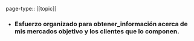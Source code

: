 page-type:: [[topic]]
- ### Esfuerzo organizado para obtener_información acerca de mis mercados objetivo y los clientes que lo componen.



